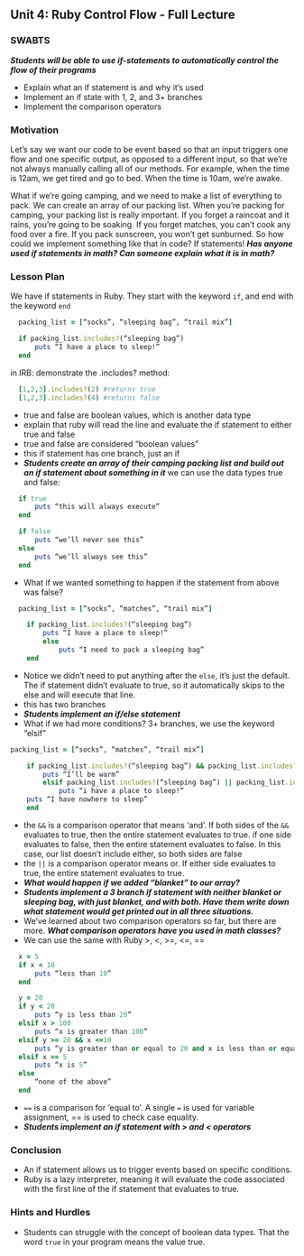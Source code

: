 ## Unit 4: Ruby Control Flow - Full Lecture

### SWABTS
***Students will be able to use if-statements to automatically control the flow of their programs***

+ Explain what an if statement is and why it’s used
+ Implement an if state with 1, 2, and 3+ branches
+ Implement the comparison operators


### Motivation
Let’s say we want our code to be event based so that an input triggers one flow and one specific output, as opposed to a different input, so that we’re not always manually calling all of our methods. For example, when the time is 12am, we get tired and go to bed. When the time is 10am, we’re awake.

What if we’re going camping, and we need to make a list of everything to pack. We can create an array of our packing list. When you’re packing for camping, your packing list is really important. If you forget a raincoat and it rains, you’re going to be soaking. If you forget matches, you can’t cook any food over a fire. If you pack sunscreen, you won’t get sunburned. So how could we implement something like that in code? If statements! ***Has anyone used if statements in math? Can someone explain what it is in math?***

### Lesson Plan 
We have if statements in Ruby. They start with the keyword `if`, and end with the keyword  `end`
  ```ruby
  	packing_list = [“socks”, “sleeping bag”, “trail mix”]

  	if packing_list.includes?(“sleeping bag”)
  	    puts “I have a place to sleep!”
  	end
  ```

in IRB: demonstrate the .includes? method:

```ruby
  [1,2,3].includes?(2) #returns true
  [1,2,3].includes?(4) #returns false
```

+ true and false are boolean values, which is another data type
+ explain that ruby will read the line and evaluate the if statement to either true and false
+ true and false are considered “boolean values”
+ this if statement has one branch, just an if
+ ***Students create an array of their camping packing list and build out an if statement about something in it***
we can use the data types true and false:

```ruby
  if true
      puts “this will always execute”
  end

  if false
      puts “we’ll never see this”
  else
      puts “we’ll always see this”
  end
```

+ What if we wanted something to happen if the statement from above was false? 
```ruby
  packing_list = [“socks”, “matches”, “trail mix”]

	if packing_list.includes?(“sleeping bag”)
	    puts “I have a place to sleep!”
		else 
		    puts “I need to pack a sleeping bag”
	end
```
+ Notice we didn’t need to put anything after the `else`, it’s just the default. The if statement didn’t evaluate to true, so it automatically skips to the else and will execute that line. 
+ this has two branches
+ ***Students implement an if/else statement***
+ What if we had more conditions? 3+ branches, we use the keyword “elsif”
```ruby
packing_list = [“socks”, “matches”, “trail mix”]

	if packing_list.includes?(“sleeping bag”) && packing_list.includes?(“blanket”)
	    puts “I’ll be warm”
		elsif packing_list.includes?(“sleeping bag”) || packing_list.includes?(“blanket”)
		    puts “i have a place to sleep!”                       		else
    puts “I have nowhere to sleep”
	end
```
+ the `&&` is a comparison operator that means ‘and’. If both sides of the `&&` evaluates to true, then the entire statement evaluates to true. if one side evaluates to false, then the entire statement evaluates to false.  In this case, our list doesn’t include either, so both sides are false
+ the `||` is a comparison operator means or. If either side evaluates to true, the entire statement evaluates to true.
+ ***What would happen if we added “blanket” to our array?***
+ ***Students implement a 3 branch if statement with neither blanket or sleeping bag, with just blanket, and with both. Have them write down what statement would get printed out in all three situations.***
+ We’ve learned about two comparison operators so far, but there are more. ***What comparison operators have you used in math classes?***
+ We can use the same with Ruby >, <, >=, <=, ==

```ruby
  x = 5
  if x < 10
      puts “less than 10”
  end

  y = 20
  if y < 20
      puts “y is less than 20”
  elsif x > 100
      puts “x is greater than 100”
  elsif y >= 20 && x <=10 
      puts “y is greater than or equal to 20 and x is less than or equal to 10”
  elsif x == 5
      puts “x is 5”
  else
      “none of the above”
  end
```

+ `==` is a comparison for ‘equal to’. A single  `=` is used for variable assignment, == is used to check case equality.
+ ***Students implement an if statement with > and < operators***


### Conclusion 
+ An if statement allows us to trigger events based on specific conditions.
+ Ruby is a lazy interpreter, meaning it will evaluate the code associated with the first line of the if statement that evaluates to true.


### Hints and Hurdles
+ Students can struggle with the concept of boolean data types. That the word `true` in your program means the value true.